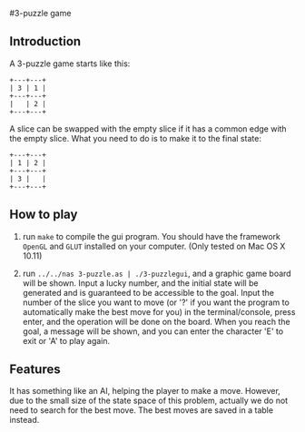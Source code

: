 #3-puzzle game

## Introduction

A 3-puzzle game starts like this:

```
+---+---+
| 3 | 1 |
+---+---+
|   | 2 |
+---+---+
```

A slice can be swapped with the empty slice if it has a common edge with the empty slice.
What you need to do is to make it to the final state:

```
+---+---+
| 1 | 2 |
+---+---+
| 3 |   |
+---+---+
```

## How to play

1. run `make` to compile the gui program. You should have the framework `OpenGL` and `GLUT` installed on your computer. (Only tested on Mac OS X 10.11)

2. run `../../nas 3-puzzle.as | ./3-puzzlegui`, and a graphic game board will be shown. Input a lucky number, and the initial state will be generated and is guaranteed to be accessible to the goal. Input the number of the slice you want to move (or '?' if you want the program to automatically make the best move for you) in the terminal/console, press enter, and the operation will be done on the board. When you reach the goal, a message will be shown, and you can enter the character 'E' to exit or 'A' to play again.

## Features

It has something like an AI, helping the player to make a move. However, due to the small size of the state space of this problem, actually we do not need to search for the best move. The best moves are saved in a table instead.
